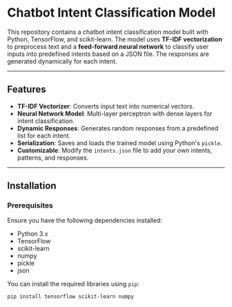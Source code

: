 # Chatbot Intent Classification Model

This repository contains a chatbot intent classification model built with Python, TensorFlow, and scikit-learn. The model uses **TF-IDF vectorization** to preprocess text and a **feed-forward neural network** to classify user inputs into predefined intents based on a JSON file. The responses are generated dynamically for each intent.

---

## Features
- **TF-IDF Vectorizer**: Converts input text into numerical vectors.
- **Neural Network Model**: Multi-layer perceptron with dense layers for intent classification.
- **Dynamic Responses**: Generates random responses from a predefined list for each intent.
- **Serialization**: Saves and loads the trained model using Python's `pickle`.
- **Customizable**: Modify the `intents.json` file to add your own intents, patterns, and responses.

---

## Installation

### Prerequisites

Ensure you have the following dependencies installed:

- Python 3.x
- TensorFlow
- scikit-learn
- numpy
- pickle
- json

You can install the required libraries using `pip`:

```bash
pip install tensorflow scikit-learn numpy
